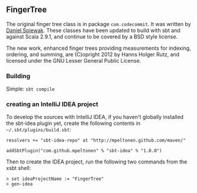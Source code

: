 ## FingerTree

The original finger tree class is in package `com.codecommit`. It was written by [Daniel Spiewak](https://github.com/djspiewak/scala-collections). These classes have been updated to build with sbt and against Scala 2.9.1, and continue to be covered by a BSD style license.

The new work, enhanced finger trees providing measurements for indexing, ordering, and summing, are (C)opright 2012 by Hanns Holger Rutz, and licensed under the GNU Lesser General Public License.

### Building

Simple: `sbt compile`

### creating an IntelliJ IDEA project

To develop the sources with IntelliJ IDEA, if you haven't globally installed the sbt-idea plugin yet, create the following contents in `~/.sbt/plugins/build.sbt`:

    resolvers += "sbt-idea-repo" at "http://mpeltonen.github.com/maven/"
    
    addSbtPlugin("com.github.mpeltonen" % "sbt-idea" % "1.0.0")

Then to create the IDEA project, run the following two commands from the xsbt shell:

    > set ideaProjectName := "FingerTree"
    > gen-idea
